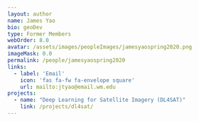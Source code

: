 ```yaml
---
layout: author
name: James Yao
bio: geoDev
type: Former Members
webOrder: 8.0
avatar: /assets/images/peopleImages/jamesyaospring2020.png
imageMask: 0.0
permalink: /people/jamesyaospring2020
links:
  - label: 'Email'
    icon: 'fas fa-fw fa-envelope square'
    url: mailto:jtyao@email.wm.edu
projects:
  - name: "Deep Learning for Satellite Imagery (DL4SAT)"
    link: /projects/dl4sat/
---
```

